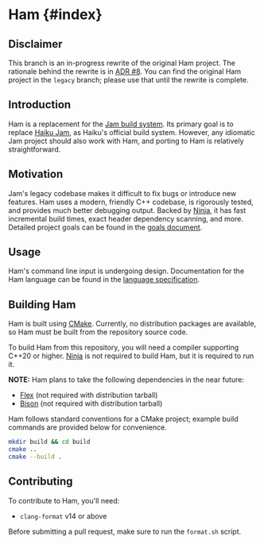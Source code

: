 # Ham {#index}

## Disclaimer
This branch is an in-progress rewrite of the original Ham project. The rationale behind the rewrite is in [ADR #8](docs/development/decisions/0008-creating-a-version-2.md). You can find the original Ham project in the `legacy` branch; please use that until the rewrite is complete.

## Introduction
Ham is a replacement for the [Jam build system](https://swarm.workshop.perforce.com/view/guest/perforce_software/jam/src/Jam.html). Its primary goal is to replace [Haiku Jam](https://git.haiku-os.org/buildtools/tree/jam), as Haiku's official build system. However, any idiomatic Jam project should also work with Ham, and porting to Ham is relatively straightforward.

## Motivation
Jam's legacy codebase makes it difficult to fix bugs or introduce new features. Ham uses a modern, friendly C++ codebase, is rigorously tested, and provides much better debugging output. Backed by [Ninja](https://ninja-build.org/), it has fast incremental build times, exact header dependency scanning, and more. Detailed project goals can be found in the [goals document](docs/development/decisions/0009-ham-project-goals.md).

## Usage
Ham's command line input is undergoing design. Documentation for the Ham language can be found in the [language specification](https://github.com/dominicm00/ham/blob/master/docs/Language-specification.md).

## Building Ham
Ham is built using [CMake](https://cmake.org/). Currently, no distribution packages are available, so Ham must be built from the repository source code.

To build Ham from this repository, you will need a compiler supporting C++20 or higher. [Ninja](https://ninja-build.org/) is not required to build Ham, but it is required to run it.

**NOTE:** Ham plans to take the following dependencies in the near future:
- [Flex](https://github.com/westes/flex) (not required with distribution tarball)
- [Bison](https://www.gnu.org/software/bison/) (not required with distribution tarball)

Ham follows standard conventions for a CMake project; example build commands are provided below for convenience.
```sh
mkdir build && cd build
cmake ..
cmake --build .
```

## Contributing
To contribute to Ham, you'll need:
- `clang-format` v14 or above

Before submitting a pull request, make sure to run the `format.sh` script.

